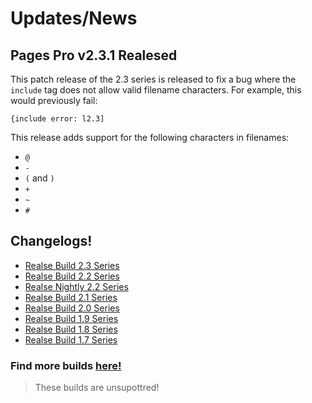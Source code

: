 # Updates/News
## Pages Pro v2.3.1 Realesed

This patch release of the 2.3 series is released to fix a bug where the `include` tag does not allow valid filename characters. 
For example, this would previously fail:
```
{include error: l2.3]
```

This release adds support for the following characters in filenames:
- `@`
- `-`
- `(` and `)`
- `+`
- `~`
- `#`

## Changelogs!

 - [Realse Build 2.3 Series]()
 - [Realse Build 2.2 Series]()
 - [Realse Nightly 2.2 Series]()
 - [Realse Build 2.1 Series]()
 - [Realse Build 2.0 Series]()
 - [Realse Build 1.9 Series]()
 - [Realse Build 1.8 Series]()
 - [Realse Build 1.7 Series]()

### Find more builds [here!]()
> These builds are unsupottred!
